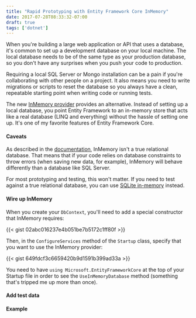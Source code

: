 ```yaml
---
title: "Rapid Prototyping with Entity Framework Core InMemory"
date: 2017-07-28T08:33:32-07:00
draft: true
tags: ['dotnet']
---
```


When you're building a large web application or API that uses a database, it's common to set up a development database on your local machine. The local database needs to be of the same type as your production database, so you don't have any surprises when you push your code to production.

Requiring a local SQL Server or Mongo installation can be a pain if you're collaborating with other people on a project. It also means you need to write migrations or scripts to reset the database so you always have a clean, repeatable starting point when writing code or running tests.

The new [InMemory provider][mem-provider] provides an alternative. Instead of setting up a local database, you point Entity Framework to an in-memory store that acts like a real database (LINQ and everything) without the hassle of setting one up. It's one of my favorite features of Entity Framework Core.

<!--more-->

#### Caveats

As described in the [documentation][mem-provider], InMemory isn't a true relational database. That means that if your code relies on database constraints to throw errors (when saving new data, for example), InMemory will behave differently than a database like SQL Server.

For most prototyping and testing, this won't matter. If you need to test against a true relational database, you can use [SQLite in-memory][sqlite-provider] instead.

#### Wire up InMemory

When you create your `DbContext`, you'll need to add a special constructor that InMemory requires:

{{< gist 02abc016237e4b051be7b5172c1ff80f >}}

Then, in the `ConfigureServices` method of the `Startup` class, specify that you want to use the InMemory provider:

{{< gist 649fdcf3c6659420b9d1591b399ad33a >}}

You need to have `using Microsoft.EntityFrameworkCore` at the top of your Startup file in order to see the `UseInMemoryDatabase` method (something that's tripped me up more than once).

#### Add test data

#### Example

[mem-provider]: https://docs.microsoft.com/en-us/ef/core/miscellaneous/testing/in-memory
[sqlite-provider]: https://docs.microsoft.com/en-us/ef/core/miscellaneous/testing/sqlite
